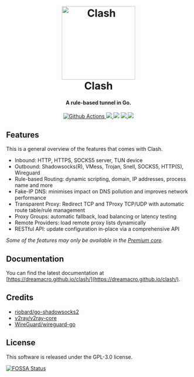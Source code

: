 <h1 align="center">
  <img src="https://github.com/fuck-clash/fuck-clash/raw/master/docs/logo.png" alt="Clash" width="200">
  <br>Clash<br>
</h1>

<h4 align="center">A rule-based tunnel in Go.</h4>

<p align="center">
  <a href="https://github.com/fuck-clash/fuck-clash/actions">
    <img src="https://img.shields.io/github/actions/workflow/status/fuck-clash/fuck-clash/release.yml?branch=master&style=flat-square" alt="Github Actions">
  </a>
  <a href="https://goreportcard.com/report/github.com/fuck-clash/fuck-clash">
    <img src="https://goreportcard.com/badge/github.com/fuck-clash/fuck-clash?style=flat-square">
  </a>
  <img src="https://img.shields.io/github/go-mod/go-version/fuck-clash/fuck-clash?style=flat-square">
  <a href="https://github.com/fuck-clash/fuck-clash/releases">
    <img src="https://img.shields.io/github/release/fuck-clash/fuck-clash/all.svg?style=flat-square">
  </a>
  <a href="https://github.com/fuck-clash/fuck-clash/releases/tag/premium">
    <img src="https://img.shields.io/badge/release-Premium-00b4f0?style=flat-square">
  </a>
</p>

## Features

This is a general overview of the features that comes with Clash.  

- Inbound: HTTP, HTTPS, SOCKS5 server, TUN device
- Outbound: Shadowsocks(R), VMess, Trojan, Snell, SOCKS5, HTTP(S), Wireguard
- Rule-based Routing: dynamic scripting, domain, IP addresses, process name and more
- Fake-IP DNS: minimises impact on DNS pollution and improves network performance
- Transparent Proxy: Redirect TCP and TProxy TCP/UDP with automatic route table/rule management
- Proxy Groups: automatic fallback, load balancing or latency testing
- Remote Providers: load remote proxy lists dynamically
- RESTful API: update configuration in-place via a comprehensive API

*Some of the features may only be available in the [Premium core](https://dreamacro.github.io/clash/premium/introduction.html).*

## Documentation

You can find the latest documentation at [https://dreamacro.github.io/clash/](https://dreamacro.github.io/clash/).

## Credits

- [riobard/go-shadowsocks2](https://github.com/riobard/go-shadowsocks2)
- [v2ray/v2ray-core](https://github.com/v2ray/v2ray-core)
- [WireGuard/wireguard-go](https://github.com/WireGuard/wireguard-go)

## License

This software is released under the GPL-3.0 license.

[![FOSSA Status](https://app.fossa.io/api/projects/git%2Bgithub.com%2FDreamacro%2Fclash.svg?type=large)](https://app.fossa.io/projects/git%2Bgithub.com%2FDreamacro%2Fclash?ref=badge_large)
